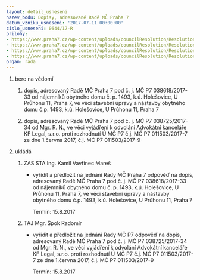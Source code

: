 ```yaml
---
layout: detail_usneseni
nazev_bodu: Dopisy, adresované Radě MČ Praha 7
datum_vzniku_usneseni: '2017-07-11 00:00:00'
cislo_usneseni: 0644/17-R
prilohy:
- https://www.praha7.cz/wp-content/uploads/councilResolution/Resolutions/29318/export/DUVODOVA_ZPRAVA4~224585.docx
- https://www.praha7.cz/wp-content/uploads/councilResolution/Resolutions/29318/export/dopis~224584.pdf
- https://www.praha7.cz/wp-content/uploads/councilResolution/Resolutions/29318/export/dopis3~224582.pdf
- https://www.praha7.cz/wp-content/uploads/councilResolution/Resolutions/29318/export/export~295683.pdf
organ: rada
---
```

<ol id="urzList" class="urzList_view"><li id="" class="urzClass1"><span name="1">bere na vědomí</span><ol class="urzOlClass"><li style="text-align: left;" id="" class="urzClass2"><span><p>dopis, adresovaný Radě MČ Praha 7 pod č. j. MČ P7 038618/2017-33 od nájemníků obytného domu č. p. 1493, k.ú. Holešovice, U Průhonu 11, Praha 7, ve věci stavební úpravy a nástavby obytného domu č.p. 1493, k.ú. Holešovice, U Průhonu 11, Praha 7</p></span></li><li style="text-align: left;" id="" class="urzClass2"><span><p>dopis, adresovaný Radě MČ Praha 7 pod č. j. MČ P7 038725/2017-34 od Mgr. R. N., ve věci vyjádření k odvolání Advokátní kanceláře KF Legal, s.r.o. proti rozhodnutí Ú MČ P7 č.j. MČ P7 011503/2017-7 ze dne 1.června 2017, č.j. MČ P7 011503/2017-9<br></p></span></li></ol></li><li class="urzClass1" id="urzUkoly"><span name="1">ukládá</span><ol class="urzOlClass"><li class="urzClass2"><span><p>ZAS STA Ing. Kamil Vavřinec Mareš</p></span><ul class="urzUlClass"><li class="urzClass3"><span><p>vyřídit a předložit na jednání Rady MČ Praha 7 odpověď na dopis, adresovaný Radě MČ Praha 7 pod č. j. MČ P7 038618/2017-33 od nájemníků obytného domu č. p. 1493, k.ú. Holešovice, U Průhonu 11, Praha 7, ve věci stavební úpravy a nástavby obytného domu č.p. 1493, k.ú. Holešovice, U Průhonu 11, Praha 7</p></span><span class="urzUkolTermin">  Termín:&nbsp;15.8.2017</span></li></ul></li><li class="urzClass2"><span><p>TAJ Mgr. Špok Radomír</p></span><ul class="urzUlClass"><li class="urzClass3"><span><p>vyřídit a předložit na jednání Rady MČ P7 odpověď na dopis, adresovaný Radě MČ Praha 7 pod č. j. MČ P7 038725/2017-34 od Mgr. R. N., ve věci vyjádření k odvolání Advokátní kanceláře KF Legal, s.r.o. proti rozhodnutí Ú MČ P7 č.j. MČ P7 011503/2017-7 ze dne 1.června 2017, č.j. MČ P7 011503/2017-9</p></span><span class="urzUkolTermin">  Termín:&nbsp;15.8.2017</span></li></ul></li></ol></li></ol>